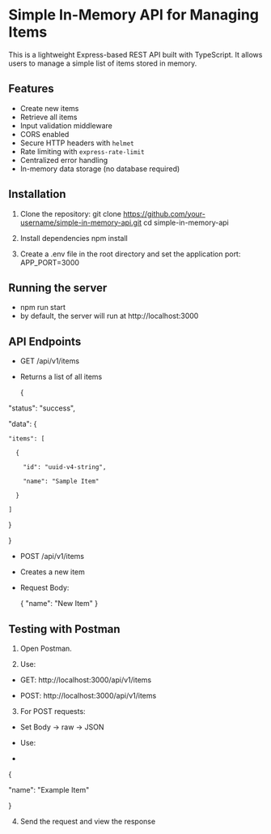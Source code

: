 # Simple In-Memory API for Managing Items

This is a lightweight Express-based REST API built with TypeScript. It allows users to manage a simple list of items stored in memory.


## Features

- Create new items
- Retrieve all items
- Input validation middleware
- CORS enabled
- Secure HTTP headers with `helmet`
- Rate limiting with `express-rate-limit`
- Centralized error handling
- In-memory data storage (no database required)


## Installation

1. Clone the repository:
   git clone https://github.com/your-username/simple-in-memory-api.git
   cd simple-in-memory-api

2. Install dependencies
   npm install

3. Create a .env file in the root directory and set the application port:
   APP_PORT=3000


## Running the server

  - npm run start
  - by default, the server will run at http://localhost:3000


## API Endpoints

 - GET /api/v1/items
 - Returns a list of all items


   {
   
  "status": "success",
  
  "data": {
  
    "items": [
    
      {
      
        "id": "uuid-v4-string",
        
        "name": "Sample Item"
        
      }
      
    ]
    
  }
  
}


- POST /api/v1/items
- Creates a new item
- Request Body:
  

  {
  "name": "New Item"
}


## Testing with Postman

1. Open Postman.

2. Use:

 - GET: http://localhost:3000/api/v1/items

 - POST: http://localhost:3000/api/v1/items

3. For POST requests:

 - Set Body → raw → JSON

 - Use:
 - 

   {
   
  "name": "Example Item"
  
}


4. Send the request and view the response
